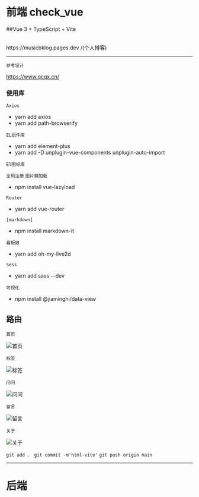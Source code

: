 # 前端 check_vue
##Vue 3 + TypeScript + Vite

<br>
https://musicbklog.pages.dev /(个人博客)


<hr>

`参考设计`

https://www.qcqx.cn/
### 使用库
`Axios`

- yarn add axios
- yarn add path-browserify

`EL组件库`

- yarn add element-plus
- yarn add -D unplugin-vue-components unplugin-auto-import

`El图标库`

```全局注册```
`图片懒加载`

- npm install vue-lazyload

`Router`

- yarn add vue-router

`[markdown]`

- npm install markdown-it

`看板娘`

- yarn add oh-my-live2d

`Sess`

- yarn add sass --dev

`可视化`

- npm install @jiaminghi/data-view

## 路由
`首页`

<img src="./img/image.png" alt="首页">

`标签`

<img src="./img/imagecopy.png" alt="标签">


`问问`

<img src="./img/imagecopy2.png" alt="问问">

`留言`

<img src="./img/imagecopy3.png" alt="留言">

`关于`

<img src="./img/imagecopy4.png" alt="关于">



`git add . `
`git commit -m'html-vite'`
`git push origin main`




<hr/>

# 后端 








